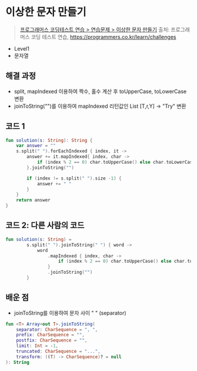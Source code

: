# 이상한 문자 만들기

> [프로그래머스 코딩테스트 연습 > 연습문제 > 이상한 문자 만들기](https://programmers.co.kr/learn/courses/30/lessons/12930)
> 출처: 프로그래머스 코딩 테스트 연습, https://programmers.co.kr/learn/challenges

- Level1
- 문자열

## 해결 과정

 - split, mapIndexed 이용하여 짝수, 홀수 계산 후 toUpperCase, toLowerCase 변환
 - joinToString("")를 이용하여 mapIndexed 리턴값인 List [T,r,Y] -> "Try" 변환

## 코드 1

```kotlin
fun solution(s: String): String {
    var answer = ""
    s.split(" ").forEachIndexed { index, it ->
        answer += it.mapIndexed{ index, char ->
            if (index % 2 == 0) char.toUpperCase() else char.toLowerCase()
        }.joinToString("")

        if (index != s.split(" ").size -1) {
            answer += " "
        }
    }
    return answer
}
```

## 코드 2: 다른 사람의 코드

```kotlin
fun solution(s: String) =
        s.split(" ").joinToString(" ") { word ->
            word
                .mapIndexed { index, char -> 
                    if (index % 2 == 0) char.toUpperCase() else char.toLowerCase()
                }
                .joinToString("")
        }
```

## 배운 점

- joinToString를 이용하여 문자 사이 " " (separator)
```kotlin
fun <T> Array<out T>.joinToString(
    separator: CharSequence = ", ",
    prefix: CharSequence = "",
    postfix: CharSequence = "",
    limit: Int = -1,
    truncated: CharSequence = "...",
    transform: ((T) -> CharSequence)? = null
): String
```
